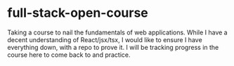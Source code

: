 # full-stack-open-course
Taking a course to nail the fundamentals of web applications.
While I have a decent understanding of React/jsx/tsx, I would like to ensure I have everything down, with a repo to prove it. 
I will be tracking progress in the course here to come back to and practice.
